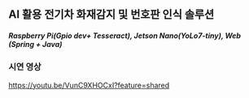 ## AI 활용 전기차 화재감지 및 번호판 인식 솔루션
##### Raspberry Pi(Gpio dev+ Tesseract), Jetson Nano(YoLo7-tiny), Web (Spring + Java)

### 시연 영상
 https://youtu.be/VunC9XHOCxI?feature=shared
